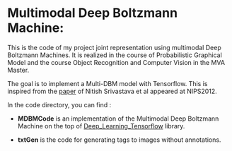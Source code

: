 # Multimodal Deep Boltzmann Machine: 
This is the code of my project joint representation using multimodal Deep Boltzmann Machines. It is realized in the course of Probabilistic Graphical Model and the course Object Recognition and Computer Vision in the MVA Master. 

The goal is to implement a Multi-DBM model with Tensorflow. This is inspired from the [paper]( http://papers.nips.cc/paper/4683-multimodal-learning-with-deep-boltzmann-machines.pdf) of Nitish Srivastava et al appeared at NIPS2012. 

In the code directory, you can find : 
* **MDBMCode** is an implementation of the Multimodal Deep Boltzmann Machine on the top of [Deep_Learning_Tensorflow](https://github.com/blackecho/Deep-Learning-TensorFlow) library. 

* **txtGen** is the code for generating tags to images without annotations. 
